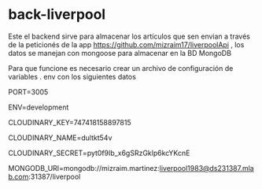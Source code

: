# back-liverpool

Este el backend sirve para almacenar los artículos que sen envian a través de la peticionés de la app https://github.com/mizraim17/liverpoolApi , los datos se manejan con  mongoose para almacenar en la  BD MongoDB

Para que funcione es necesario crear un archivo de configuración de variables . env con los siguientes datos

PORT=3005

ENV=development

CLOUDINARY_KEY=747418158897815

CLOUDINARY_NAME=dultkt54v

CLOUDINARY_SECRET=pyt0f9Ib_x6gSRzGklp6kcYKcnE

MONGODB_URI=mongodb://mizraim.martinez:liverpool1983@ds231387.mlab.com:31387/liverpool
